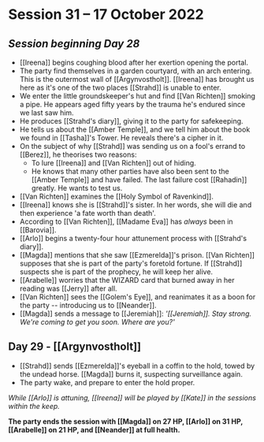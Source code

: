 # Session 31 – 17 October 2022

## *Session beginning Day 28*

- [[Ireena]] begins coughing blood after her exertion opening the portal.
- The party find themselves in a garden courtyard, with an arch entering. This is the outermost wall of [[Argynvostholt]]. [[Ireena]] has brought us here as it's one of the two places [[Strahd]] is unable to enter.
- We enter the little groundskeeper's hut and find [[Van Richten]] smoking a pipe. He appears aged fifty years by the trauma he's endured since we last saw him.
- He produces [[Strahd's diary]], giving it to the party for safekeeping.
- He tells us about the [[Amber Temple]], and we tell him about the book we found in [[Tasha]]'s Tower. He reveals there's a cipher in it.
- On the subject of why [[Strahd]] was sending us on a fool's errand to [[Berez]], he theorises two reasons:
	- To lure [[Ireena]] and [[Van Richten]] out of hiding.
	- He knows that many other parties have also been sent to the [[Amber Temple]] and have failed. The last failure cost [[Rahadin]] greatly. He wants to test us.
- [[Van Richten]] examines the [[Holy Symbol of Ravenkind]].
- [[Ireena]] knows she is [[Strahd]]'s sister. In her words, she will die and then experience 'a fate worth than death'.
- According to [[Van Richten]], [[Madame Eva]] has *always* been in [[Barovia]].
- [[Arlo]] begins a twenty-four hour attunement process with [[Strahd's diary]].
- [[Magda]] mentions that she saw [[Ezmerelda]]'s prison. [[Van Richten]] supposes that she is part of the party's foretold fortune. If [[Strahd]] suspects she is part of the prophecy, he will keep her alive.
- [[Arabelle]] worries that the WIZARD card that burned away in her reading was [[Jerry]] after all.
- [[Van Richten]] sees the [[Golem's Eye]], and reanimates it as a boon for the party -- introducing us to [[Neander]].
- [[Magda]] sends a message to [[Jeremiah]]: *'[[Jeremiah]]. Stay strong. We're coming to get you soon. Where are you?'*

## Day 29 - [[Argynvostholt]]

- [[Strahd]] sends [[Ezmerelda]]'s eyeball in a coffin to the hold, towed by the undead horse. [[Magda]] burns it, suspecting surveillance again.
- The party wake, and prepare to enter the hold proper.

*While [[Arlo]] is attuning, [[Ireena]] will be played by [[Kate]] in the sessions within the keep.*

**The party ends the session with [[Magda]] on 27 HP, [[Arlo]] on 31 HP, [[Arabelle]] on 21 HP, and [[Neander]] at full health.**
